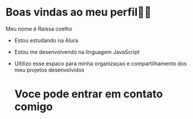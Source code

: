 # Boas vindas ao meu perfil🖤🖤

Meu nome é Raissa coelho

- Estou estudando na Alura
- Estou me desenvolvendo na linguagem JavaScript
- Ultilizo esse espaco para minha organizaçao e compartilhamento dos meu projetos desenvolvidos

  # Voce pode entrar em contato comigo
